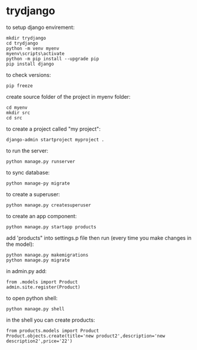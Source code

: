# trydjango


to setup django envirement: <br/>
```
mkdir trydjango
cd trydjango
python -m venv myenv
myenv\scripts\activate
python -m pip install --upgrade pip
pip install django

```
to check versions:
```
pip freeze

```
create source folder of the project in myenv folder:
```
cd myenv
mkdir src
cd src

```
to create a project called "my project":
```
django-admin startproject myproject .
```
to run the server:
```
python manage.py runserver
```
to sync database:
```
python manage-py migrate
```
to create a superuser:
```
python manage.py createsuperuser
```
to create an app component:
```
python manage.py startapp products
```
add 'products" into settings.p file
then run (every time you make changes in the model):
```
python manage.py makemigrations
python manage.py migrate
```
in admin.py add:
```
from .models import Product
admin.site.register(Product)
```

to open python shell:
```
python manage.py shell
```
in the shell you can create products:
```
from products.models import Product
Product.objects.create(title='new product2',description='new description2',price='22')
```

